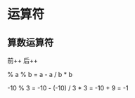 运算符
===

算数运算符
---
前++
后++ 

%   a % b = a - a / b * b

-10 % 3 = -10 - (-10) / 3 * 3 = -10 + 9 = -1